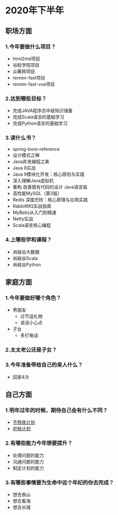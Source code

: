 # 2020年下半年

## 职场方面
### 1.今年要做什么项目？

- html2md项目
- 谷粒学院项目
- 众筹网项目
- renren-fast项目
- renren-fast-vue项目

### 2.达到哪些目标？

- 完成JAVA程序员中级知识储备
- 完成Scala语言的基础学习
- 完成Python语言的基础学习

### 3.读什么书？

- spring-boot-reference
- 设计模式之禅
- Java并发编程之美
- Java 8实战
- Java 9模块化开发：核心原则与实践
- 深入理解Java虚拟机
- 重构 改善既有代码的设计 Java语言版
- 高性能MySQL（第3版）
- Redis 深度历险：核心原理与应用实践
- RabbitMQ实战指南
- MyBatis从入门到精通
- Netty实战
- Scala语言核心编程

### 4.上哪些学和课程？

- 尚硅谷大数据
- 尚硅谷Scala
- 尚硅谷Python

## 家庭方面
### 1.今年要做好哪个角色？

- 男朋友
  - 过节送礼物
  - 说话小心点
- 子女
  - 多打电话

### 2.太太老公还是子女？
### 3.今年准备带给自己的亲人什么？

- 回家4次

## 自己方面
### 1.明年过年的时候，期待自己会有什么不同？

- [不熬夜计划](./不熬夜计划.md)
- [护肤计划](./护肤计划.md)

### 2.有哪些能力今年想要提升？

- 处理问题的能力
- 沟通问题的能力
- 制定计划的能力

### 3.有哪些事情要为生命中这个年纪的你去完成？

- 想去泰山
- 想去看海
- 想去长城